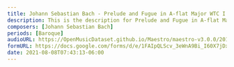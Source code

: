 ```yaml
---
title: Johann Sebastian Bach - Prelude and Fugue in A-flat Major WTC I BWV 862 (1)
description: This is the description for Prelude and Fugue in A-flat Major WTC I BWV 862 by Johann Sebastian Bach
composers: [Johann Sebastian Bach]
periods: [Baroque]
audioURL: https://OpenMusicDataset.github.io/Maestro/maestro-v3.0.0/2013/ORIG-MIDI_01_7_6_13_Group__MID--AUDIO_04_R1_2013_wav--1.midi
formURL: https://docs.google.com/forms/d/e/1FAIpQLScv_3eWnA9Bi_I60X7jDxK0foKy6O3zpAU_GBhlYMVHkzk0nQ/viewform
date: 2021-08-08T07:43:13-06:00
---
```

